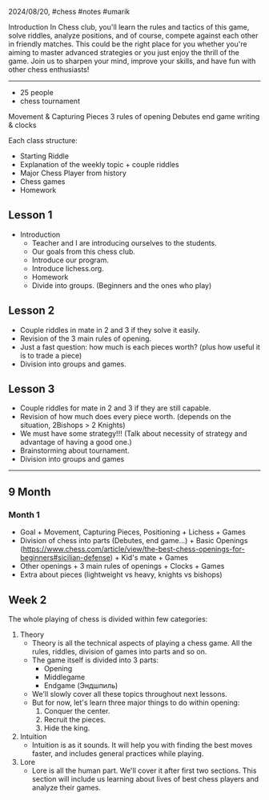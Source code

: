 2024/08/20, #chess #notes #umarik 

Introduction
	In Chess club, you'll learn the rules and tactics of this game, solve riddles, analyze positions, and of course, compete against each other in friendly matches. This could be the right place for you whether you're aiming to master advanced strategies or you just enjoy the thrill of the game. Join us to sharpen your mind, improve your skills, and have fun with other chess enthusiasts!

---

- 25 people
- chess tournament

Movement & Capturing Pieces
3 rules of opening
Debutes
end game
writing & clocks

Each class structure:
- Starting Riddle
- Explanation of the weekly topic + couple riddles
- Major Chess Player from history
- Chess games
- Homework
## Lesson 1
- Introduction
	- Teacher and I are introducing ourselves to the students.
	- Our goals from this chess club.
	- Introduce our program.
	- Introduce lichess.org.
	- Homework
	- Divide into groups. (Beginners and the ones who play)
## Lesson 2
- Couple riddles in mate in 2 and 3 if they solve it easily.
- Revision of the 3 main rules of opening.
- Just a fast question: how much is each pieces worth? (plus how useful it is to trade a piece)
- Division into groups and games. 
## Lesson 3
- Couple riddles for mate in 2 and 3 if they are still capable.
- Revision of how much does every piece worth. (depends on the situation, 2Bishops > 2 Knights)
- We must have some strategy!!! (Talk about necessity of strategy and advantage of having a good one.)
- Brainstorming about tournament.
- Division into groups and games

---
## 9 Month
### Month 1
- Goal + Movement, Capturing Pieces, Positioning + Lichess + Games
- Division of chess into parts (Debutes, end game...) + Basic Openings (https://www.chess.com/article/view/the-best-chess-openings-for-beginners#sicilian-defense) + Kid's mate + Games
- Other openings + 3 main rules of openings +  Clocks + Games
- Extra about pieces (lightweight vs heavy, knights vs bishops)
## Week 2
The whole playing of chess is divided within few categories:
1. Theory
	- Theory is all the technical aspects of playing a chess game. All the rules, riddles, division of games into parts and so on.
	- The game itself is divided into 3 parts:
		- Opening
		- Middlegame
		- Endgame (Эндшпиль)
	- We'll slowly cover all these topics throughout next lessons. 
	- But for now, let's learn three major things to do within opening:
		1. Conquer the center.
		2. Recruit the pieces.
		3. Hide the king.
1. Intuition
	- Intuition is as it sounds. It will help you with finding the best moves faster, and includes general practices while playing.
2. Lore
	- Lore is all the human part. We'll cover it after first two sections. This section will include us learning about lives of best chess players and analyze their games.

